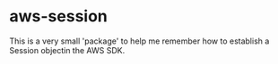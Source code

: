 # aws-session

This is a very small 'package' to help me remember how to establish a Session objectin the AWS SDK.